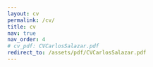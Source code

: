 ```yaml
---
layout: cv
permalink: /cv/
title: cv
nav: true
nav_order: 4
# cv_pdf: CVCarlosSalazar.pdf
redirect_to: /assets/pdf/CVCarlosSalazar.pdf
---
```

